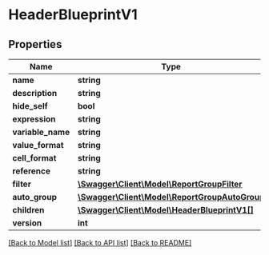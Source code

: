 # HeaderBlueprintV1

## Properties
Name | Type | Description | Notes
------------ | ------------- | ------------- | -------------
**name** | **string** |  | [optional] 
**description** | **string** |  | [optional] 
**hide_self** | **bool** |  | [optional] 
**expression** | **string** |  | [optional] 
**variable_name** | **string** |  | [optional] 
**value_format** | **string** |  | [optional] 
**cell_format** | **string** |  | [optional] 
**reference** | **string** |  | [optional] 
**filter** | [**\Swagger\Client\Model\ReportGroupFilter**](ReportGroupFilter.md) |  | [optional] 
**auto_group** | [**\Swagger\Client\Model\ReportGroupAutoGroup**](ReportGroupAutoGroup.md) |  | [optional] 
**children** | [**\Swagger\Client\Model\HeaderBlueprintV1[]**](HeaderBlueprintV1.md) |  | [optional] 
**version** | **int** |  | [optional] 

[[Back to Model list]](../README.md#documentation-for-models) [[Back to API list]](../README.md#documentation-for-api-endpoints) [[Back to README]](../README.md)


